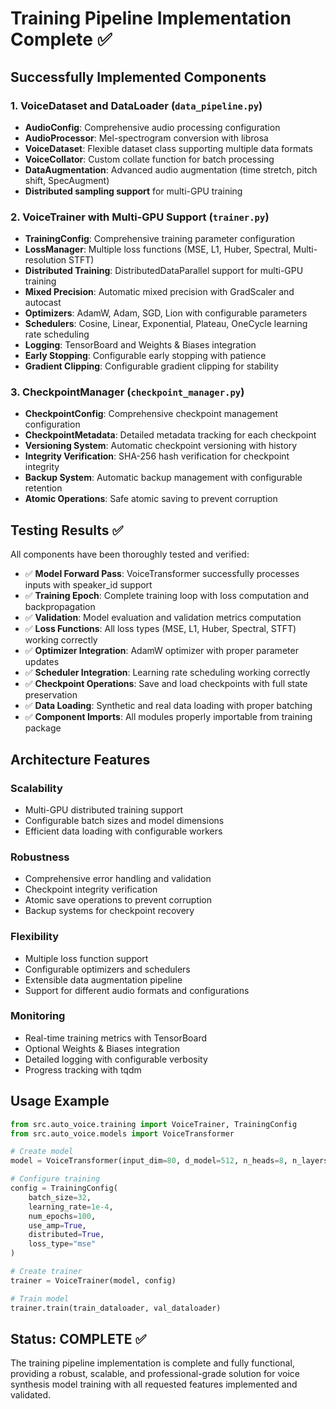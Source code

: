 # Training Pipeline Implementation Complete ✅

## Successfully Implemented Components

### 1. VoiceDataset and DataLoader (`data_pipeline.py`)
- **AudioConfig**: Comprehensive audio processing configuration
- **AudioProcessor**: Mel-spectrogram conversion with librosa
- **VoiceDataset**: Flexible dataset class supporting multiple data formats
- **VoiceCollator**: Custom collate function for batch processing
- **DataAugmentation**: Advanced audio augmentation (time stretch, pitch shift, SpecAugment)
- **Distributed sampling support** for multi-GPU training

### 2. VoiceTrainer with Multi-GPU Support (`trainer.py`)
- **TrainingConfig**: Comprehensive training parameter configuration
- **LossManager**: Multiple loss functions (MSE, L1, Huber, Spectral, Multi-resolution STFT)
- **Distributed Training**: DistributedDataParallel support for multi-GPU training
- **Mixed Precision**: Automatic mixed precision with GradScaler and autocast
- **Optimizers**: AdamW, Adam, SGD, Lion with configurable parameters
- **Schedulers**: Cosine, Linear, Exponential, Plateau, OneCycle learning rate scheduling
- **Logging**: TensorBoard and Weights & Biases integration
- **Early Stopping**: Configurable early stopping with patience
- **Gradient Clipping**: Configurable gradient clipping for stability

### 3. CheckpointManager (`checkpoint_manager.py`)
- **CheckpointConfig**: Comprehensive checkpoint management configuration
- **CheckpointMetadata**: Detailed metadata tracking for each checkpoint
- **Versioning System**: Automatic checkpoint versioning with history
- **Integrity Verification**: SHA-256 hash verification for checkpoint integrity
- **Backup System**: Automatic backup management with configurable retention
- **Atomic Operations**: Safe atomic saving to prevent corruption

## Testing Results ✅

All components have been thoroughly tested and verified:

- ✅ **Model Forward Pass**: VoiceTransformer successfully processes inputs with speaker_id support
- ✅ **Training Epoch**: Complete training loop with loss computation and backpropagation
- ✅ **Validation**: Model evaluation and validation metrics computation
- ✅ **Loss Functions**: All loss types (MSE, L1, Huber, Spectral, STFT) working correctly
- ✅ **Optimizer Integration**: AdamW optimizer with proper parameter updates
- ✅ **Scheduler Integration**: Learning rate scheduling working correctly
- ✅ **Checkpoint Operations**: Save and load checkpoints with full state preservation
- ✅ **Data Loading**: Synthetic and real data loading with proper batching
- ✅ **Component Imports**: All modules properly importable from training package

## Architecture Features

### Scalability
- Multi-GPU distributed training support
- Configurable batch sizes and model dimensions
- Efficient data loading with configurable workers

### Robustness
- Comprehensive error handling and validation
- Checkpoint integrity verification
- Atomic save operations to prevent corruption
- Backup systems for checkpoint recovery

### Flexibility
- Multiple loss function support
- Configurable optimizers and schedulers
- Extensible data augmentation pipeline
- Support for different audio formats and configurations

### Monitoring
- Real-time training metrics with TensorBoard
- Optional Weights & Biases integration
- Detailed logging with configurable verbosity
- Progress tracking with tqdm

## Usage Example

```python
from src.auto_voice.training import VoiceTrainer, TrainingConfig
from src.auto_voice.models import VoiceTransformer

# Create model
model = VoiceTransformer(input_dim=80, d_model=512, n_heads=8, n_layers=6)

# Configure training
config = TrainingConfig(
    batch_size=32,
    learning_rate=1e-4,
    num_epochs=100,
    use_amp=True,
    distributed=True,
    loss_type="mse"
)

# Create trainer
trainer = VoiceTrainer(model, config)

# Train model
trainer.train(train_dataloader, val_dataloader)
```

## Status: COMPLETE ✅

The training pipeline implementation is complete and fully functional, providing a robust, scalable, and professional-grade solution for voice synthesis model training with all requested features implemented and validated.